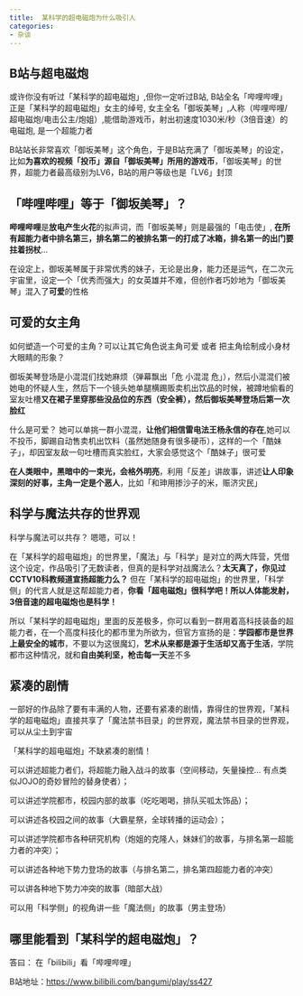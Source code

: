 ```yaml
---
title:  某科学的超电磁炮为什么吸引人
categories:
- 杂谈
---
```



## B站与超电磁炮

或许你没有听过「某科学的超电磁炮」,但你一定听过B站, B站全名「哔哩哔哩」正是「某科学的超电磁炮」女主的绰号, 女主全名「御坂美琴」,人称（哔哩哔哩/超电磁炮/电击公主/炮姐）,能借助游戏币，射出初速度1030米/秒（3倍音速）的电磁炮, 是一个超能力者

B站站长非常喜欢「御坂美琴」这个角色，于是B站充满了「御坂美琴」的设定，比如**为喜欢的视频「投币」源自「御坂美琴」所用的游戏币**，「御坂美琴」的世界，超能力者最高级别为LV6，B站的用户等级也是「LV6」封顶


## 「哔哩哔哩」等于「御坂美琴」？

**哔哩哔哩**是**放电产生火花**的拟声词，而「御坂美琴」则是最强的「电击使」, **在所有超能力者中排名第三，排名第二的被排名第一的打成了冰箱，排名第一的出门要拄着拐杖**...


在设定上，御坂美琴属于非常优秀的妹子，无论是出身，能力还是运气，在二次元宇宙里，设定一个「优秀而强大」的女英雄并不难，但创作者巧妙地为「御坂美琴」混入了**可爱**的性格


## 可爱的女主角

如何塑造一个可爱的主角？可以让其它角色说主角可爱 或者 把主角绘制成小身材大眼睛的形象？



御坂美琴登场是小混混们找她麻烦（弹幕飘出「危 小混混 危」），然后小混混们被她电的怀疑人生，然后下一个镜头她单腿横踢贩卖机出饮品的时候，被蹲地偷看的室友吐槽**又在裙子里穿那些没品位的东西（安全裤），然后御坂美琴登场后第一次脸红**


什么是可爱？ 她可以单挑一群小混混，**让他们相信雷电法王杨永信的存在**,她可以不投币，脚踢自动售卖机出饮料（虽然她随身有很多硬币），这样的一个「酷妹子」，却因室友敌一句吐槽而真实脸红，大家会感觉这个「酷妹子」很可爱


**在人类眼中，黑暗中的一束光，会格外明亮**，利用「反差」讲故事，讲述**让人印象深刻的好事，主角一定是个恶人**，比如「和珅用掺沙子的米，赈济灾民」


## 科学与魔法共存的世界观

科学与魔法可以共存？ 嗯嗯，可以！

在「某科学的超电磁炮」的世界里，「魔法」与「科学」是对立的两大阵营，凭借这个设定，作品吸引了无数读者，但真的是科学对战魔法么？**太天真了，你见过CCTV10科教频道宣扬超能力么？** 但在「某科学的超电磁炮」的世界里，「科学侧」的代言人就是这帮超能力者，**你看「超电磁炮」很科学吧！所以人体能发射，3倍音速的超电磁炮也是科学！**


所以「某科学的超电磁炮」里面的反差极多，你可以看到一群用着高科技装备的超能力者，在一个高度科技化的都市里为所欲为，但官方宣扬的是：**学园都市是世界上最安全的城市**，不要以为这很魔幻，**艺术从来都是源于生活却又高于生活**，学院都市这种情况，就和**自由美利坚，枪击每一天**差不多



## 紧凑的剧情

一部好的作品除了要有丰满的人物，还要有紧凑的剧情，靠得住的世界观，「某科学的超电磁炮」直接共享了「魔法禁书目录」的世界观，魔法禁书目录的世界观，可以从尘土到宇宙

「某科学的超电磁炮」不缺紧凑的剧情！

可以讲述超能力者们，将超能力融入战斗的故事（空间移动，矢量操控... 有点类似JOJO的奇妙冒险的替身使者）；

可以讲述学院都市，校园内部的故事（吃吃喝喝，排队买呱太饰品）；

可以讲述各校园之间的故事（大霸星祭，全球转播的运动会）；


可以讲述学院都市各种研究机构（炮姐的克隆人，妹妹们的故事，与排名第一超能力者的冲突）；

可以讲述各种地下势力登场的故事（与排名第二，排名第四超能力者的冲突）

可以讲各种地下势力冲突的故事（暗部大战）

可以用「科学侧」的视角讲一些「魔法侧」的故事（男主登场）



## 哪里能看到「某科学的超电磁炮」？

答曰： 在「bilibili」看「哔哩哔哩」

B站地址：https://www.bilibili.com/bangumi/play/ss427


